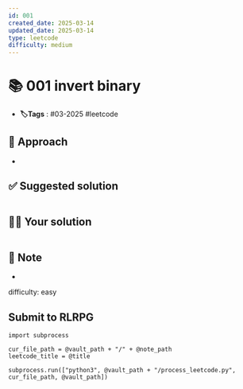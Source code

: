 ```yaml
---
id: 001
created_date: 2025-03-14
updated_date: 2025-03-14
type: leetcode
difficulty: medium
---
```


# 📚 001 invert binary
- **🏷️Tags** :   #03-2025 #leetcode
## 💭 Approach
- 

## ✅ Suggested solution
```python
```

## 👨‍💻 Your solution
```python
```

## 📝 Note
- 

difficulty: easy
## Submit to RLRPG
```run-python
import subprocess

cur_file_path = @vault_path + "/" + @note_path
leetcode_title = @title

subprocess.run(["python3", @vault_path + "/process_leetcode.py", cur_file_path, @vault_path])

```